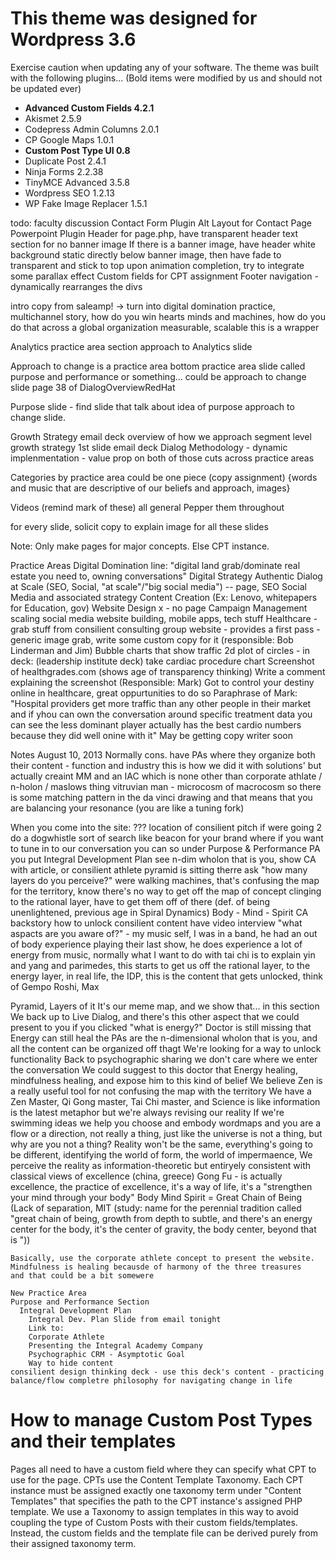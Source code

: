 This theme was designed for Wordpress 3.6
======
Exercise caution when updating any of your software.
The theme was built with the following plugins...
(Bold items were modified by us and should not be updated ever)
* __Advanced Custom Fields 4.2.1__
* Akismet 2.5.9
* Codepress Admin Columns 2.0.1
* CP Google Maps 1.0.1
* __Custom Post Type UI 0.8__
* Duplicate Post 2.4.1
* Ninja Forms 2.2.38
* TinyMCE Advanced 3.5.8
* Wordpress SEO 1.2.13
* WP Fake Image Replacer 1.5.1

todo: faculty discussion
Contact Form Plugin
Alt Layout for Contact Page
Powerpoint Plugin
Header for page.php, have transparent header text section for no banner image
If there is a banner image, have header white background static directly below banner image, then have fade to transparent
and stick to top upon animation completion, try to integrate some parallax effect
Custom fields for CPT assignment
Footer navigation - dynamically rearranges the divs

intro copy from saleamp!
-> turn into digital domination practice, multichannel story, how do you win hearts minds and machines, how do you do that across a global organization
measurable, scalable
this is a wrapper

Analytics practice area section
  approach to Analytics slide

Approach to change is a practice area
bottom practice area slide called purpose and performance or something... could be approach to change slide page 38 of DialogOverviewRedHat

Purpose slide - find slide that talk about idea of purpose
approach to change slide.

Growth Strategy
email deck overview of how we approach segment level growth strategy
1st slide email deck
Dialog Methodology - dynamic implenmentation - value prop on both of those
cuts across practice areas

Categories by practice area could be one piece (copy assignment) {words and music that are descriptive of our beliefs and approach, images}

Videos (remind mark of these) all general
  Pepper them throughout

for every slide, solicit copy to explain image for all these slides

Note: Only make pages for major concepts.
Else CPT instance.

Practice Areas
  Digital Domination
    line: "digital land grab/dominate real estate you need to, owning conversations"
    Digital Strategy
    Authentic Dialog at Scale (SEO, Social, "at scale"/"big social media") -- page, 
      SEO
      Social Media and associated strategy
      Content Creation (Ex: Lenovo, whitepapers for Education, gov)
      Website Design x - no page
      Campaign Management
      scaling social media
      website building, mobile apps, tech stuff
  Healthcare - grab stuff from consilient consulting group website - provides a first pass - generic image grab, write some custom copy for it (responsible: Bob Linderman and Jim)
    Bubble charts that show traffic
    2d plot of circles - in deck: (leadership institute deck)
      take cardiac procedure chart
    Screenshot of healthgrades.com (shows age of transparency thinking)
      Write a comment explaining the screenshot (Responsible: Mark)
        Got to control your destiny online in healthcare, great oppurtunities to do so
        Paraphrase of Mark: "Hospital providers get more traffic than any other people in their market and if yhou can own the conversation around specific treatment data you can see the less dominant player actually has the best cardio numbers because they did well onine with it"
May be getting copy writer soon


Notes August 10, 2013
Normally cons. have PAs where they organize both their content - function and industry
this is how we did it with solutions'
but actually creaint MM and an IAC which is none other than corporate athlate / n-holon / maslows thing 
vitruvian man - microcosm of macrocosm
  so there is some matching pattern in the da vinci drawing and that means that you are balancing your resonance (you are like a tuning fork)

When you come into the site:
  ??? location of consilient pitch
  if were going 2 do a dogwhistle sort of search like beacon for your brand where if you want to tune in to our conversation you can
  so under Purpose & Performance PA you put Integral Development Plan
  see n-dim wholon that is you, show CA with article, or consilient athlete
  pyramid is sitting therre
  ask "how many layers do you perceive?"
  were walking machines, that's confusing the map for the territory, know there's no way to get off the map of concept
  clinging to the rational layer, have to get them off of there (def. of being unenlightened, previous age in Spiral Dynamics)
  Body - Mind - Spirit CA backstory
    how to unlock consilient content
      have video interview "what aspacts are you aware of?" - my music self, I was in a band, he had an out of body experience playing their last show, he does experience a lot of energy from music, normally what I want to do with tai chi is to explain yin and yang and parimedes, this starts to get us off the rational layer, to the energy layer, in real life, the IDP, this is the content that gets unlocked, think of Gempo Roshi, Max

  Pyramid, Layers of it
  It's our meme map, and we show that... in this section
  We back up to Live Dialog, and there's this other aspect that we could present to you if you clicked "what is energy?"
  Doctor is still missing that Energy can still heal
  the PAs are the n-dimensional wholon that is you, and all the content can be organized off thagt
    We're looking for a way to unlock functionality
    Back to psychographic sharing we don't care where we enter the conversation
    We could suggest to this doctor that Energy healing, mindfulness healing, and expose him to this kind of belief
    We believe Zen is a really useful tool for not confusing the map with the territory
    We have a Zen Master, Qi Gong master, Tai Chi master, and 
    Science is like information is the latest metaphor but we're always revising our reality
    If we're swimming ideas we help you choose and embody wordmaps and you are a flow or a direction, not really a thing, just like the universe is not a thing, but why are you not a thing?
    Reality won't be the same, everything's going to be different, identifying the world of form, the world of impermaence, 
    We perceive the reality as information-theoretic but entiryely consistent with classical views of excellence (china, greece)
    Gong Fu - is actually excellence, the practice of excellence, it's a way of life, it's a "strengthen your mind through your body"
    Body Mind Spirit = Great Chain of Being (Lack of separation, MIT (study: name for the perennial tradition called "great chain of being, growth from depth to subtle, and there's an energy center for the body, it's the center of gravity, the body center, beyond that is "))

    Basically, use the corporate athlete concept to present the website.
    Mindfulness is healing becausde of harmony of the three treasures 
    and that could be a bit somewere

    New Practice Area
    Purpose and Performance Section
      Integral Development Plan
        Integral Dev. Plan Slide from email tonight
        Link to:
        Corporate Athlete
        Presenting the Integral Academy Company
        Psychographic CRM - Asymptotic Goal
        Way to hide content
    consilient design thinking deck - use this deck's content - practicing balance/flow completre philosophy for navigating change in life

How to manage Custom Post Types and their templates
====

Pages all need to have a custom field where they can specify what CPT to use for the page.
CPTs use the Content Template Taxonomy. Each CPT instance must be assigned exactly one taxonomy term under "Content Templates" that specifies the path to the CPT instance's assigned PHP template.
We use a Taxonomy to assign templates in this way to avoid coupling the type of Custom Posts with their custom fields/templates.
Instead, the custom fields and the template file can be derived purely from their assigned taxonomy term.